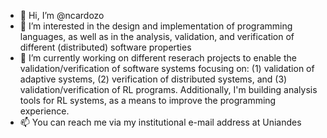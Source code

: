 - 👋 Hi, I’m @ncardozo
- 👀 I’m interested in the design and implementation of programming languages, as well as in the analysis, validation, and verification of different (distributed) software properties
- 🌱 I’m currently working on different reserach projects to enable the validation/verification of software systems focusing on: (1) validation of adaptive systems, (2) verification of distributed systems, and (3) validation/verification of RL programs. Additionally, I'm building analysis tools for RL systems, as a means to improve the programming experience.
- 📫 You can reach me via my institutional e-mail address at Uniandes

<!---
ncardozo/ncardozo is a ✨ special ✨ repository because its `README.md` (this file) appears on your GitHub profile.
You can click the Preview link to take a look at your changes.
--->
